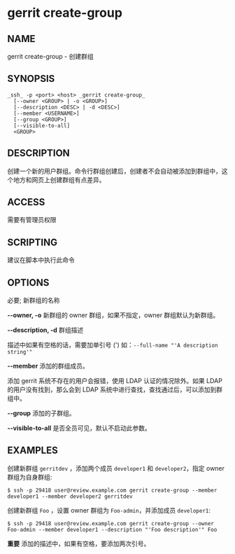 # gerrit create-group

## NAME
gerrit create-group - 创建群组

## SYNOPSIS
```
_ssh_ -p <port> <host> _gerrit create-group_
  [--owner <GROUP> | -o <GROUP>]
  [--description <DESC> | -d <DESC>]
  [--member <USERNAME>]
  [--group <GROUP>]
  [--visible-to-all]
  <GROUP>
```

## DESCRIPTION
创建一个新的用户群组。命令行群组创建后，创建者不会自动被添加到群组中，这个地方和网页上创建群组有点差异。

## ACCESS
需要有管理员权限

## SCRIPTING
建议在脚本中执行此命令

## OPTIONS
**<GROUP>**
	必要; 新群组的名称

**--owner, -o**
	新群组的 owner 群组，如果不指定，owner 群组默认为新群组。

**--description, -d**
	群组描述

 描述中如果有空格的话，需要加单引号 (') 如：`--full-name "'A description string'"`

**--member**
	添加的群组成员。

 添加 gerrit 系统不存在的用户会报错，使用 LDAP 认证的情况除外。如果 LDAP 的用户没有找到，那么会到 LDAP 系统中进行查找，查找通过后，可以添加到群组中。

**--group**
	添加的子群组。

**--visible-to-all**
	是否全员可见，默认不启动此参数。

## EXAMPLES
创建新群组 `gerritdev` ，添加两个成员 `developer1` 和 `developer2`，指定 owner 群组为自身群组:

```
$ ssh -p 29418 user@review.example.com gerrit create-group --member developer1 --member developer2 gerritdev
```

创建新群组 `Foo` ，设置 owner 群组为 `Foo-admin`，并添加成员 `developer1`:

```
$ ssh -p 29418 user@review.example.com gerrit create-group --owner Foo-admin --member developer1 --description "'Foo description'" Foo
```

 **重要** 添加的描述中，如果有空格，要添加两次引号。

